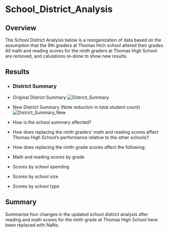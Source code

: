 # School_District_Analysis
 ## Overview
The School District Analysis below is a reorganization of data based on the assumption that the 9th graders at Thomas Hich school altered their grades. All math and reading scores for the ninth graders at Thomas High School are removed, and calulations re-done to show new results.

 ## Results 
- ### District Summary
 - Original District Summary 
 ![District_Summary](https://user-images.githubusercontent.com/90797036/137644573-016f4cdc-9fec-46f3-b08f-6f5af4737622.png)
 - New District Summary (Note reduction in total student count)
 ![District_Summary_New](https://user-images.githubusercontent.com/90797036/137644763-5decdf33-1b07-4873-819d-4bd06805d183.png)

- How is the school summary affected?
- How does replacing the ninth graders’ math and reading scores affect Thomas High School’s performance relative to the other schools?
- How does replacing the ninth-grade scores affect the following:
- Math and reading scores by grade
- Scores by school spending
- Scores by school size
- Scores by school type
## Summary
Summarize four changes in the updated school district analysis after reading and math scores for the ninth grade at Thomas High School have been replaced with NaNs.
